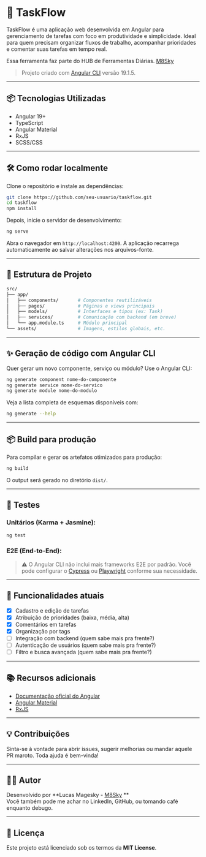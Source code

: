 # 🚀 TaskFlow

TaskFlow é uma aplicação web desenvolvida em Angular para gerenciamento de tarefas com foco em produtividade e simplicidade. Ideal para quem precisam organizar fluxos de trabalho, acompanhar prioridades e comentar suas tarefas em tempo real.

Essa ferramenta faz parte do HUB de Ferramentas Diárias. [M8Sky](https://magesky.vercel.app)

> Projeto criado com [Angular CLI](https://github.com/angular/angular-cli) versão 19.1.5.

---

## 📦 Tecnologias Utilizadas

- Angular 19+
- TypeScript
- Angular Material
- RxJS
- SCSS/CSS

---

## 🛠️ Como rodar localmente

Clone o repositório e instale as dependências:

```bash
git clone https://github.com/seu-usuario/taskflow.git
cd taskflow
npm install
```

Depois, inicie o servidor de desenvolvimento:

```bash
ng serve
```

Abra o navegador em `http://localhost:4200`. A aplicação recarrega automaticamente ao salvar alterações nos arquivos-fonte.

---

## 🧱 Estrutura de Projeto

```bash
src/
├── app/
│   ├── components/       # Componentes reutilizáveis
│   ├── pages/            # Páginas e views principais
│   ├── models/           # Interfaces e tipos (ex: Task)
│   ├── services/         # Comunicação com backend (em breve)
│   └── app.module.ts     # Módulo principal
└── assets/               # Imagens, estilos globais, etc.
```

---

## ✨ Geração de código com Angular CLI

Quer gerar um novo componente, serviço ou módulo? Use o Angular CLI:

```bash
ng generate component nome-do-componente
ng generate service nome-do-servico
ng generate module nome-do-modulo
```

Veja a lista completa de esquemas disponíveis com:

```bash
ng generate --help
```

---

## 📦 Build para produção

Para compilar e gerar os artefatos otimizados para produção:

```bash
ng build
```

O output será gerado no diretório `dist/`.

---

## 🧪 Testes

### Unitários (Karma + Jasmine):

```bash
ng test
```

### E2E (End-to-End):

> ⚠️ O Angular CLI não inclui mais frameworks E2E por padrão. Você pode configurar o [Cypress](https://www.cypress.io/) ou [Playwright](https://playwright.dev/) conforme sua necessidade.

---

## 📌 Funcionalidades atuais

- [x] Cadastro e edição de tarefas
- [x] Atribuição de prioridades (baixa, média, alta)
- [x] Comentários em tarefas
- [x] Organização por tags
- [ ] Integração com backend (quem sabe mais pra frente?)
- [ ] Autenticação de usuários (quem sabe mais pra frente?)
- [ ] Filtro e busca avançada (quem sabe mais pra frente?)

---

## 📚 Recursos adicionais

- [Documentação oficial do Angular](https://angular.dev)
- [Angular Material](https://material.angular.io/)
- [RxJS](https://rxjs.dev/)

---

## 💡 Contribuições

Sinta-se à vontade para abrir issues, sugerir melhorias ou mandar aquele PR maroto. Toda ajuda é bem-vinda!

---

## 🧙‍♂️ Autor

Desenvolvido por **Lucas Magesky - [M8Sky](https://magesky.vercel.app) **  
Você também pode me achar no LinkedIn, GitHub, ou tomando café enquanto debugo.

---

## 🏁 Licença

Este projeto está licenciado sob os termos da **MIT License**.